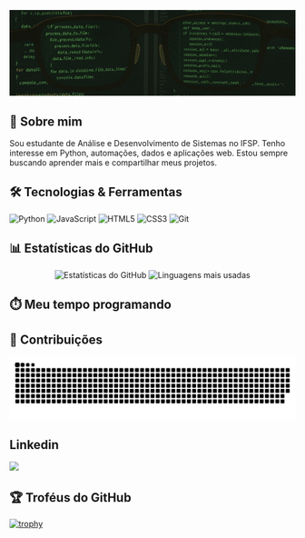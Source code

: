 </p>
    <img src="readme-assets/welcomegif.gif" />
</p>

## 🚀 Sobre mim
Sou estudante de Análise e Desenvolvimento de Sistemas no IFSP. Tenho interesse em Python, automações, dados e aplicações web. Estou sempre buscando aprender mais e compartilhar meus projetos.

## 🛠️ Tecnologias & Ferramentas
![Python](https://img.shields.io/badge/-Python-3776AB?style=flat-square&logo=Python&logoColor=white)
![JavaScript](https://img.shields.io/badge/-JavaScript-F7DF1E?style=flat-square&logo=javascript&logoColor=black)
![HTML5](https://img.shields.io/badge/-HTML5-E34F26?style=flat-square&logo=html5&logoColor=white)
![CSS3](https://img.shields.io/badge/-CSS3-1572B6?style=flat-square&logo=css3)
![Git](https://img.shields.io/badge/-Git-F05032?style=flat-square&logo=git&logoColor=white)

## 📊 Estatísticas do GitHub

<div align="center">
  <img src="https://github-readme-stats.vercel.app/api?username=wtomendes&show_icons=true&bg_color=000000&title_color=499b40&text_color=ffffff&icon_color=499b40&border_color=499b40" alt="Estatísticas do GitHub" height="180"/>
  <img src="https://github-readme-stats.vercel.app/api/top-langs/?username=wtomendes&layout=compact&bg_color=000000&title_color=499b40&text_color=ffffff&border_color=499b40" alt="Linguagens mais usadas" height="180"/>
</div>

## ⏱️ Meu tempo programando
<!--START_SECTION:waka-->
<!--END_SECTION:waka-->


## 🐍 Contribuições
<p align="center">
  <img src="https://github.com/wtomendes/wtomendes/blob/main/output/github-contribution-grid-snake.svg" alt="Snake animation" />
</p>


## Linkedin
<a href="https://www.linkedin.com/in/wmendesc/" target="_blank">
  <img src="https://img.shields.io/badge/LinkedIn-0077B5?style=for-the-badge&logo=linkedin&logoColor=white"/>
</a>

## 🏆 Troféus do GitHub
[![trophy](https://github-profile-trophy.vercel.app/?username=wtomendes&theme=onedark)](https://github.com/ryo-ma/github-profile-trophy)
